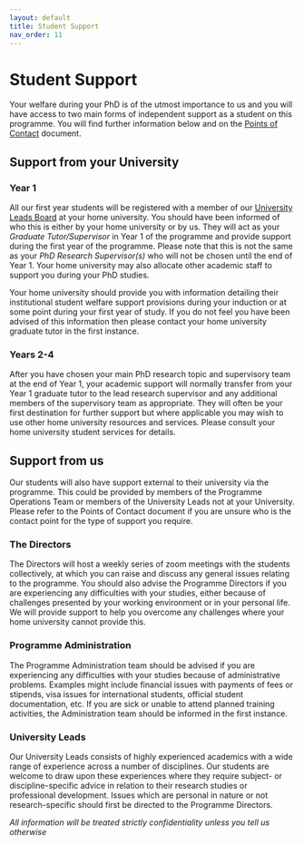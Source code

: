 ```yaml
---
layout: default
title: Student Support
nav_order: 11
---
```


# Student Support

Your welfare during your PhD is of the utmost importance to us and you will have access to two main forms of independent support as a student on this programme. You will find further information below and on the [Points of Contact](../files/pointsofcontact.pdf) document. 

## Support from your University

### Year 1

All our first year students will be registered with a member of our [University Leads Board](course_docs/staff.md) at your home university. You should have been informed of who this is either by your home university or by us. They will act as your *Graduate Tutor/Supervisor* in Year 1 of the programme and provide support during the first year of the programme. Please note that this is not the same as your *PhD Research Supervisor(s)* who will not be chosen until the end of Year 1. Your home university may also allocate other academic staff to support you during your PhD studies.

Your home university should provide you with information detailing their institutional student welfare support provisions during your induction or at some point during your first year of study. If you do not feel you have been advised of this information then please contact your home university graduate tutor in the first instance. 

### Years 2-4

After you have chosen your main PhD research topic and supervisory team at the end of Year 1, your academic support will normally transfer from your Year 1 graduate tutor to the lead research supervisor and any additional members of the supervisory team as appropriate. They will often be your first destination for further support but where applicable you may wish to use other home university resources and services. Please consult your home university student services for details.

## Support from us

Our students will also have support external to their university via the programme. This could be provided by members of the Programme Operations Team or members of the University Leads not at your University.  Please refer to the Points of Contact document if you are unsure who is the contact point for the type of support you require.

### The Directors

The Directors will host a weekly series of zoom meetings with the students collectively, at which you can raise and discuss any general issues relating to the programme. You should also advise the Programme Directors if you are experiencing any difficulties with your studies, either because of challenges presented by your working environment or in your personal life. We will provide support to help you overcome any challenges where your home university cannot provide this. 

### Programme Administration

The Programme Administration team should be advised if you are experiencing any difficulties with your studies because of administrative problems. Examples might include financial issues with payments of fees or stipends, visa issues for international students, official student documentation, etc. If you are sick or unable to attend planned training activities, the Administration team should be informed in the first instance.

### University Leads

Our University Leads consists of highly experienced academics with a wide range of experience across a number of disciplines. Our students are welcome to draw upon these experiences where they require subject- or discipline-specific advice in relation to their research studies or professional development. Issues which are personal in nature or not research-specific should first be directed to the Programme Directors.

*All information will be treated strictly confidentiality unless you tell us otherwise*



